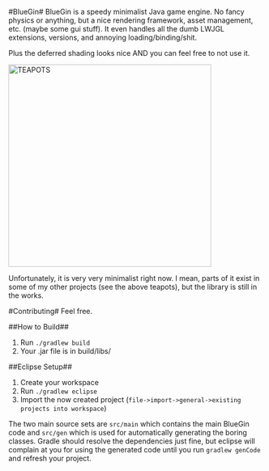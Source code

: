 #BlueGin#
BlueGin is a speedy minimalist Java game engine. No fancy physics or anything, but a nice rendering framework, asset management, etc. (maybe some gui stuff). It even handles all the dumb LWJGL extensions, versions, and annoying loading/binding/shit. 

Plus the deferred shading looks nice AND you can feel free to not use it.

<img src="http://i.imgur.com/xsFEm6e.png" alt="TEAPOTS" width="400">

Unfortunately, it is very very minimalist right now. I mean, parts of it exist in some of my other projects (see the above teapots), but the library is still in the works.

#Contributing#
Feel free.

##How to Build##
1. Run `./gradlew build`
2. Your .jar file is in build/libs/

##Eclipse Setup##
1. Create your workspace
2. Run `./gradlew eclipse`
3. Import the now created project (`file->import->general->existing projects into workspace`)

The two main source sets are `src/main` which contains the main BlueGin code and `src/gen` which is used for automatically generating the boring classes. Gradle should resolve the dependencies just fine, but eclipse will complain at you for using the generated code until you run `gradlew genCode` and refresh your project.